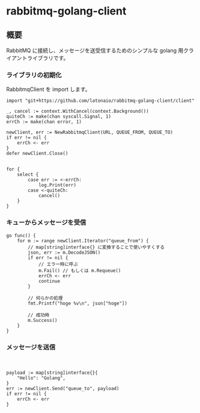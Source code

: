 # rabbitmq-golang-client   
## 概要   

RabbitMQ に接続し、メッセージを送受信するためのシンプルな golang 用クライアントライブラリです。   
 

### ライブラリの初期化   
RabbitmqClient を import します。   

``` 
import "git+https://github.com/latonaio/rabbitmq-golang-client/client"

_, cancel := context.WithCancel(context.Background())
quiteCh := make(chan syscall.Signal, 1)
errCh := make(chan error, 1)

newClient, err := NewRabbitmqClient(URL, QUEUE_FROM, QUEUE_TO)
if err != nil {
    errCh <- err
}
defer newClient.Close()


for {
    select {
        case err := <-errCh:
            log.Print(err)
        case <-quiteCh:
            cancel()
    }
}
``` 

### キューからメッセージを受信　　　  　  

```   
go func() {   
    for m := range newClient.Iterator("queue_from") {   
        // map[string]interface{} に変換することで使いやすくする   
        json, err := m.DecodeJSON()   
        if err != nil {   
            // エラー時に呼ぶ   
            m.Fail() // もしくは m.Requeue() 
            errCh <- err   
            continue   
        }   

        // 何らかの処理   
        fmt.Printf("hoge %v\n", json["hoge"])   

        // 成功時   
        m.Success()   
    }   
}   
```   

### メッセージを送信　　　
　　　　　
```   
payload := map[string]interface{}{
    "Hello": "Golang",
}
err := newClient.Send("queue_to", payload)
if err != nil {
    errCh <- err
}
``` 
